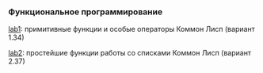 ### Функциональное программирование ###

[lab1](lab1): примитивные функции и особые операторы Коммон Лисп (вариант 1.34)

[lab2](lab2): простейшие функции работы со списками Коммон Лисп (вариант 2.37)